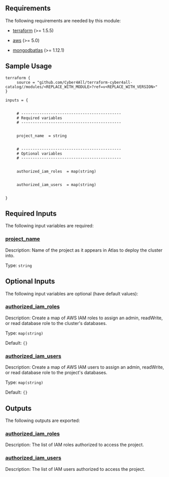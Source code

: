 <!-- BEGIN_TF_DOCS -->
## Requirements

The following requirements are needed by this module:

- <a name="requirement_terraform"></a> [terraform](#requirement\_terraform) (>= 1.5.5)

- <a name="requirement_aws"></a> [aws](#requirement\_aws) (>= 5.0)

- <a name="requirement_mongodbatlas"></a> [mongodbatlas](#requirement\_mongodbatlas) (>= 1.12.1)
## Sample Usage
```hcl
terraform {
	 source = "github.com/Cyber4All/terraform-cyber4all-catalog//modules/<REPLACE_WITH_MODULE>?ref=v<REPLACE_WITH_VERSION>"
}

inputs = {


	 # --------------------------------------------
	 # Required variables
	 # --------------------------------------------


	 project_name  = string


	 # --------------------------------------------
	 # Optional variables
	 # --------------------------------------------


	 authorized_iam_roles  = map(string)


	 authorized_iam_users  = map(string)


}
```
## Required Inputs

The following input variables are required:

### <a name="input_project_name"></a> [project\_name](#input\_project\_name)

Description: Name of the project as it appears in Atlas to deploy the cluster into.

Type: `string`

## Optional Inputs

The following input variables are optional (have default values):

### <a name="input_authorized_iam_roles"></a> [authorized\_iam\_roles](#input\_authorized\_iam\_roles)

Description: Create a map of AWS IAM roles to assign an admin, readWrite, or read database role to the cluster's databases.

Type: `map(string)`

Default: `{}`

### <a name="input_authorized_iam_users"></a> [authorized\_iam\_users](#input\_authorized\_iam\_users)

Description: Create a map of AWS IAM users to assign an admin, readWrite, or read database role to the project's databases.

Type: `map(string)`

Default: `{}`
## Outputs

The following outputs are exported:

### <a name="output_authorized_iam_roles"></a> [authorized\_iam\_roles](#output\_authorized\_iam\_roles)

Description: The list of IAM roles authorized to access the project.

### <a name="output_authorized_iam_users"></a> [authorized\_iam\_users](#output\_authorized\_iam\_users)

Description: The list of IAM users authorized to access the project.
<!-- END_TF_DOCS -->